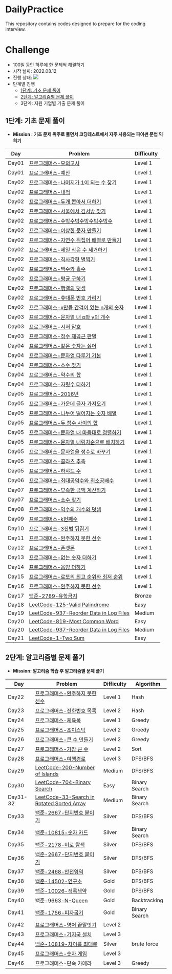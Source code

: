 # DailyPractice

This repository contains codes designed to prepare for the coding interview.

# Challenge

* 100일 동안 하루에 한 문제씩 해결하기
* 시작 날짜: 2022.08.12
* 진행 상태: ![](https://us-central1-progress-markdown.cloudfunctions.net/progress/46)
* 단계별 진행
  * [1단계: 기초 문제 풀이](#1단계-기초-문제-풀이)
  * [2단계: 알고리즘별 문제 풀이](#2단계-알고리즘별-문제-풀기)
  * 3단계: 지원 기업별 기출 문제 풀이

## 1단계: 기초 문제 풀이

* **Mission : 기초 문제 위주로 풀면서 코딩테스트에서 자주 사용되는 파이썬 문법 익히기**

| Day   | Problem                                                      | Difficulty |
| ----- | ------------------------------------------------------------ | ---------- |
| Day01 | [프로그래머스-모의고사](https://github.com/yxllout/DailyPractice/blob/main/programmers-lv1/%5BDAY01%5D%EB%AA%A8%EC%9D%98%EA%B3%A0%EC%82%AC.py) | Level 1    |
| Day01 | [프로그래머스-예산](https://github.com/yxllout/DailyPractice/blob/main/programmers-lv1/%5BDAY01%5D%EB%AA%A8%EC%9D%98%EA%B3%A0%EC%82%AC.py) | Level 1    |
| Day02 | [프로그래머스-나머지가 1이 되는 수 찾기](https://github.com/yxllout/DailyPractice/blob/main/programmers-lv1/%5BDAY02%5D%EB%82%98%EB%A8%B8%EC%A7%80%EA%B0%80%201%EC%9D%B4%20%EB%90%98%EB%8A%94%20%EC%88%98%20%EC%B0%BE%EA%B8%B0.py) | Level 1    |
| Day02 | [프로그래머스-내적](https://github.com/yxllout/DailyPractice/blob/main/programmers-lv1/%5BDAY02%5D%EB%82%B4%EC%A0%81.py) | Level 1    |
| Day02 | [프로그래머스-두개 뽑아서 더하기](https://github.com/yxllout/DailyPractice/blob/main/programmers-lv1/%5BDAY02%5D%EB%91%90%EA%B0%9C%20%EB%BD%91%EC%95%84%EC%84%9C%20%EB%8D%94%ED%95%98%EA%B8%B0.py) | Level 1    |
| Day02 | [프로그래머스-서울에서 김서방 찾기](https://github.com/yxllout/DailyPractice/blob/main/programmers-lv1/%5BDAY02%5D%EC%84%9C%EC%9A%B8%EC%97%90%EC%84%9C%20%EA%B9%80%EC%84%9C%EB%B0%A9%20%EC%B0%BE%EA%B8%B0.py) | Level 1    |
| Day02 | [프로그래머스-수박수박수박수박수박수](https://github.com/yxllout/DailyPractice/blob/main/programmers-lv1/%5BDAY02%5D%EC%88%98%EB%B0%95%EC%88%98%EB%B0%95%EC%88%98%EB%B0%95%EC%88%98%EB%B0%95%EC%88%98%EB%B0%95%EC%88%98.py) | Level 1    |
| Day02 | [프로그래머스-이상한 문자 만들기](https://github.com/yxllout/DailyPractice/blob/main/programmers-lv1/%5BDAY02%5D%EC%9D%B4%EC%83%81%ED%95%9C%20%EB%AC%B8%EC%9E%90%20%EB%A7%8C%EB%93%A4%EA%B8%B0.py) | Level 1    |
| Day02 | [프로그래머스-자연수 뒤집어 배열로 만들기](https://github.com/yxllout/DailyPractice/blob/main/programmers-lv1/%5BDAY02%5D%EC%9E%90%EC%97%B0%EC%88%98%EB%92%A4%EC%A7%91%EC%96%B4%EB%B0%B0%EC%97%B4%EB%A1%9C%EB%A7%8C%EB%93%A4%EA%B8%B0.py) | Level 1    |
| Day02 | [프로그래머스-제일 작은 수 제거하기](https://github.com/yxllout/DailyPractice/blob/main/programmers-lv1/%5BDAY02%5D%EC%A0%9C%EC%9D%BC%20%EC%9E%91%EC%9D%80%20%EC%88%98%20%EC%A0%9C%EA%B1%B0%ED%95%98%EA%B8%B0.py) | Level 1    |
| Day02 | [프로그래머스-직사각형 별찍기](https://github.com/yxllout/DailyPractice/blob/main/programmers-lv1/%5BDAY02%5D%EC%A7%81%EC%82%AC%EA%B0%81%ED%98%95%20%EB%B3%84%EC%B0%8D%EA%B8%B0.py) | Level 1    |
| Day02 | [프로그래머스-짝수와 홀수](https://github.com/yxllout/DailyPractice/blob/main/programmers-lv1/%5BDAY02%5D%EC%A7%9D%EC%88%98%EC%99%80%20%ED%99%80%EC%88%98.py) | Level 1    |
| Day02 | [프로그래머스-평균 구하기](https://github.com/yxllout/DailyPractice/blob/main/programmers-lv1/%5BDAY02%5D%ED%8F%89%EA%B7%A0%20%EA%B5%AC%ED%95%98%EA%B8%B0.py) | Level 1    |
| Day02 | [프로그래머스-행렬의 덧셈](https://github.com/yxllout/DailyPractice/blob/main/programmers-lv1/%5BDAY02%5D%ED%96%89%EB%A0%AC%EC%9D%98%20%EB%8D%A7%EC%85%88.py) | Level 1    |
| Day02 | [프로그래머스-휴대폰 번호 가리기](https://github.com/yxllout/DailyPractice/blob/main/programmers-lv1/%5BDAY02%5D%ED%9C%B4%EB%8C%80%ED%8F%B0%20%EB%B2%88%ED%98%B8%20%EA%B0%80%EB%A6%AC%EA%B8%B0.py) | Level 1    |
| Day02 | [프로그래머스-x만큼 간격이 있는 n개의 숫자](https://github.com/yxllout/DailyPractice/blob/main/programmers-lv1/%5BDAY03%5Dx%EB%A7%8C%ED%81%BC%20%EA%B0%84%EA%B2%A9%EC%9D%B4%20%EC%9E%88%EB%8A%94%20n%EA%B0%9C%EC%9D%98%20%EC%88%AB%EC%9E%90.py) | Level 1    |
| Day03 | [프로그래머스-문자열 내 p와 y의 개수](https://github.com/yxllout/DailyPractice/blob/main/programmers-lv1/%5BDAY03%5D%EB%AC%B8%EC%9E%90%EC%97%B4%20%EB%82%B4%20p%EC%99%80%20y%EC%9D%98%20%EA%B0%9C%EC%88%98.py) | Level 1    |
| Day03 | [프로그래머스-시저 암호](https://github.com/yxllout/DailyPractice/blob/main/programmers-lv1/%5BDAY03%5D%EC%8B%9C%EC%A0%80%20%EC%95%94%ED%98%B8.py) | Level 1    |
| Day03 | [프로그래머스-정수 제곱근 판별](https://github.com/yxllout/DailyPractice/blob/main/programmers-lv1/%5BDAY03%5D%EC%A0%95%EC%88%98%20%EC%A0%9C%EA%B3%B1%EA%B7%BC%20%ED%8C%90%EB%B3%84.py) | Level 1    |
| Day04 | [프로그래머스-같은 숫자는 싫어](https://github.com/yxllout/DailyPractice/blob/main/programmers-lv1/%5BDAY04%5D%EA%B0%99%EC%9D%80%20%EC%88%AB%EC%9E%90%EB%8A%94%20%EC%8B%AB%EC%96%B4.py) | Level 1    |
| Day04 | [프로그래머스-문자열 다루기 기본](https://github.com/yxllout/DailyPractice/blob/main/programmers-lv1/%5BDAY04%5D%EB%AC%B8%EC%9E%90%EC%97%B4%20%EB%8B%A4%EB%A3%A8%EA%B8%B0%20%EA%B8%B0%EB%B3%B8.py) | Level 1    |
| Day04 | [프로그래머스-소수 찾기](https://github.com/yxllout/DailyPractice/blob/main/programmers-lv1/%5BDAY04%5D%EC%86%8C%EC%88%98%20%EC%B0%BE%EA%B8%B0.py) | Level 1    |
| Day04 | [프로그래머스-약수의 합](https://github.com/yxllout/DailyPractice/blob/main/programmers-lv1/%5BDAY04%5D%EC%95%BD%EC%88%98%EC%9D%98%20%ED%95%A9.py) | Level 1    |
| Day04 | [프로그래머스-자릿수 더하기](https://github.com/yxllout/DailyPractice/blob/main/programmers-lv1/%5BDAY04%5D%EC%9E%90%EB%A6%BF%EC%88%98%20%EB%8D%94%ED%95%98%EA%B8%B0.py) | Level 1    |
| Day05 | [프로그래머스-2016년](https://github.com/yxllout/DailyPractice/blob/main/programmers-lv1/%5BDAY05%5D2016%EB%85%84.py) | Level 1    |
| Day05 | [프로그래머스-가운데 글자 가져오기](https://github.com/yxllout/DailyPractice/blob/main/programmers-lv1/%5BDAY05%5D%EA%B0%80%EC%9A%B4%EB%8D%B0%20%EA%B8%80%EC%9E%90%20%EA%B0%80%EC%A0%B8%EC%98%A4%EA%B8%B0.py) | Level 1    |
| Day05 | [프로그래머스-나누어 떨어지는 숫자 배열](https://github.com/yxllout/DailyPractice/blob/main/programmers-lv1/%5BDAY05%5D%EB%82%98%EB%88%84%EC%96%B4%20%EB%96%A8%EC%96%B4%EC%A7%80%EB%8A%94%20%EC%88%AB%EC%9E%90%20%EB%B0%B0%EC%97%B4.py) | Level 1    |
| Day05 | [프로그래머스-두 정수 사이의 합](https://github.com/yxllout/DailyPractice/blob/main/programmers-lv1/%5BDAY05%5D%EB%91%90%20%EC%A0%95%EC%88%98%20%EC%82%AC%EC%9D%B4%EC%9D%98%20%ED%95%A9.py) | Level 1    |
| Day05 | [프로그래머스-문자열 내 마음대로 정렬하기](https://github.com/yxllout/DailyPractice/blob/main/programmers-lv1/%5BDAY05%5D%EB%AC%B8%EC%9E%90%EC%97%B4%20%EB%82%B4%20%EB%A7%88%EC%9D%8C%EB%8C%80%EB%A1%9C%20%EC%A0%95%EB%A0%AC%ED%95%98%EA%B8%B0.py) | Level 1    |
| Day05 | [프로그래머스-문자열 내림차순으로 배치하기](https://github.com/yxllout/DailyPractice/blob/main/programmers-lv1/%5BDAY05%5D%EC%A0%95%EC%88%98%20%EB%82%B4%EB%A6%BC%EC%B0%A8%EC%88%9C%EC%9C%BC%EB%A1%9C%20%EB%B0%B0%EC%B9%98%ED%95%98%EA%B8%B0.py) | Level 1    |
| Day05 | [프로그래머스-문자열을 정수로 바꾸기](https://github.com/yxllout/DailyPractice/blob/main/programmers-lv1/%5BDAY05%5D%EB%AC%B8%EC%9E%90%EC%97%B4%EC%9D%84%20%EC%A0%95%EC%88%98%EB%A1%9C%20%EB%B0%94%EA%BE%B8%EA%B8%B0.py) | Level 1    |
| Day05 | [프로그래머스-콜라츠 추측](https://github.com/yxllout/DailyPractice/blob/main/programmers-lv1/%5BDAY05%5D%EC%BD%9C%EB%9D%BC%EC%B8%A0%20%EC%B6%94%EC%B8%A1.py) | Level 1    |
| Day05 | [프로그래머스-하샤드 수](https://github.com/yxllout/DailyPractice/blob/main/programmers-lv1/%5BDAY05%5D%ED%95%98%EC%83%A4%EB%93%9C%20%EC%88%98.py) | Level 1    |
| Day06 | [프로그래머스-최대공약수와 최소공배수](https://github.com/yxllout/DailyPractice/blob/main/programmers-lv1/%5BDAY06%5D%EC%B5%9C%EB%8C%80%EA%B3%B5%EC%95%BD%EC%88%98%EC%99%80%20%EC%B5%9C%EC%86%8C%EA%B3%B5%EB%B0%B0%EC%88%98.py) | Level 1    |
| Day07 | [프로그래머스-부족한 금액 계산하기](https://github.com/yxllout/DailyPractice/blob/main/programmers-lv1/%5BDAY07%5D%EB%B6%80%EC%A1%B1%ED%95%9C%20%EA%B8%88%EC%95%A1%20%EA%B3%84%EC%82%B0%ED%95%98%EA%B8%B0.py) | Level 1    |
| Day07 | [프로그래머스-소수 찾기](https://github.com/yxllout/DailyPractice/blob/main/programmers-lv1/%5BDAY07%5D%EC%86%8C%EC%88%98%20%EC%B0%BE%EA%B8%B0.py) | Level 1    |
| Day08 | [프로그래머스-약수의 개수와 덧셈](https://github.com/yxllout/DailyPractice/blob/main/programmers-lv1/%5BDAY08%5D%EC%95%BD%EC%88%98%EC%9D%98%20%EA%B0%9C%EC%88%98%EC%99%80%20%EB%8D%A7%EC%85%88.py) | Level 1    |
| Day09 | [프로그래머스-k번째수](https://github.com/yxllout/DailyPractice/blob/main/programmers-lv1/%5BDAY09%5Dk%EB%B2%88%EC%A7%B8%EC%88%98.py) | Level 1    |
| Day10 | [프로그래머스-3진법 뒤집기](https://github.com/yxllout/DailyPractice/blob/main/programmers-lv1/%5BDAY10%5D3%EC%A7%84%EB%B2%95%20%EB%92%A4%EC%A7%91%EA%B8%B0.py) | Level 1    |
| Day11 | [프로그래머스-완주하지 못한 선수](https://github.com/yxllout/DailyPractice/blob/main/programmers-lv1/%5BDAY11%5D%EC%99%84%EC%A3%BC%ED%95%98%EC%A7%80%20%EB%AA%BB%ED%95%9C%20%EC%84%A0%EC%88%98.py) | Level 1    |
| Day12 | [프로그래머스-폰켓몬](https://github.com/yxllout/DailyPractice/blob/main/programmers-lv1/%5BDAY12%5D%ED%8F%B0%EC%BC%93%EB%AA%AC.py) | Level 1    |
| Day13 | [프로그래머스-없는 숫자 더하기](https://github.com/yxllout/DailyPractice/blob/main/programmers-lv1/%5BDAY13%5D%EC%97%86%EB%8A%94%20%EC%88%AB%EC%9E%90%20%EB%8D%94%ED%95%98%EA%B8%B0.py) | Level 1    |
| Day14 | [프로그래머스-음양 더하기](https://github.com/yxllout/DailyPractice/blob/main/programmers-lv1/%5BDAY14%5D%EC%9D%8C%EC%96%91%20%EB%8D%94%ED%95%98%EA%B8%B0.py) | Level 1    |
| Day15 | [프로그래머스-로또의 최고 순위와 최저 순위](https://github.com/yxllout/DailyPractice/blob/main/programmers-lv1/%5BDAY15%5D%EB%A1%9C%EB%98%90%EC%9D%98%20%EC%B5%9C%EA%B3%A0%20%EC%88%9C%EC%9C%84%EC%99%80%20%EC%B5%9C%EC%A0%80%20%EC%88%9C%EC%9C%84.py) | Level 1    |
| Day16 | [프로그래머스-완주하지 못한 선수](https://github.com/yxllout/DailyPractice/blob/main/programmers-lv1/%5BDAY16%5D%EC%99%84%EC%A3%BC%ED%95%98%EC%A7%80%20%EB%AA%BB%ED%95%9C%20%EC%84%A0%EC%88%98.py) | Level 1    |
| Day17 | [백준-2789-유학금지](https://github.com/yxllout/DailyPractice/blob/main/Baekjoon/%5BDAY17%5D2789.py) | Bronze     |
| Day18 | [LeetCode-125-Valid Palindrome](https://github.com/yxllout/DailyPractice/blob/main/LeetCode/%5BDAY18%5D125-Valid-Palindrome.py) | Easy       |
| Day19 | [LeetCode-937-Reorder Data in Log Files](https://github.com/yxllout/DailyPractice/blob/main/LeetCode/%5BDAY19%5D937-Reorder-Data-in-Log-Files.py) | Medium     |
| Day20 | [LeetCode-819-Most Common Word](https://github.com/yxllout/DailyPractice/blob/main/LeetCode/%5BDAY20%5D819-Most-Common-Word.py) | Easy       |
| Day20 | [LeetCode-937-Reorder Data in Log Files](https://github.com/yxllout/DailyPractice/blob/main/LeetCode/%5BDAY20%5D937-Reorder-Data-in-Log-Files.py) | Medium     |
| Day21 | [LeetCode-1-Two Sum](https://github.com/yxllout/DailyPractice/blob/main/LeetCode/%5BDAY21%5D1-Two-Sum.py) | Easy       |

## 2단계: 알고리즘별 문제 풀기

* **Mission: 알고리즘 학습 후 알고리즘별 문제 풀기**

| Day      | Problem                                                      | Difficulty | Algorithm     |
| -------- | ------------------------------------------------------------ | ---------- | ------------- |
| Day22    | [프로그래머스-완주하지 못한 선수](https://github.com/yxllout/DailyPractice/blob/main/programmers-lv1/%5BDAY22%5D%EC%99%84%EC%A3%BC%ED%95%98%EC%A7%80%20%EB%AA%BB%ED%95%9C%20%EC%84%A0%EC%88%98.py) | Level 1    | Hash          |
| Day23    | [프로그래머스-전화번호 목록](https://github.com/yxllout/DailyPractice/blob/main/programmers-lv1/%5BDAY23%5D%EC%A0%84%ED%99%94%EB%B2%88%ED%98%B8%20%EB%AA%A9%EB%A1%9D.py) | Level 2    | Hash          |
| Day24    | [프로그래머스-체육복](https://github.com/yxllout/DailyPractice/blob/main/programmers-lv1/%5BDAY24%5D%EC%B2%B4%EC%9C%A1%EB%B3%B5.py) | Level 1    | Greedy        |
| Day25    | [프로그래머스-조이스틱](https://github.com/yxllout/DailyPractice/blob/main/programmers-lv1/%5BDAY25%5D%EC%A1%B0%EC%9D%B4%EC%8A%A4%ED%8B%B1.py) | Level 2    | Greedy        |
| Day26    | [프로그래머스-큰 수 만들기](https://github.com/yxllout/DailyPractice/blob/main/programmers-lv1/%5BDAY26%5D%ED%81%B0%20%EC%88%98%20%EB%A7%8C%EB%93%A4%EA%B8%B0.py) | Level 2    | Greedy        |
| Day27    | [프로그래머스-가장 큰 수](https://github.com/yxllout/DailyPractice/blob/main/programmers-lv1/%5BDAY27%5D%EA%B0%80%EC%9E%A5%20%ED%81%B0%20%EC%88%98.py) | Level 2    | Sort          |
| Day28    | [프로그래머스-여행경로](https://github.com/yxllout/DailyPractice/blob/main/programmers-lv1/%5BDAY28%5D%EC%97%AC%ED%96%89%EA%B2%BD%EB%A1%9C.py) | Level 3    | DFS/BFS       |
| Day29    | [LeetCode-200-Number of Islands](https://github.com/yxllout/DailyPractice/blob/main/LeetCode/%5BDAY29%5D200-Number-of-Islands.py) | Medium     | DFS/BFS       |
| Day30    | [LeetCode-704-Binary Search](https://github.com/yxllout/DailyPractice/blob/main/LeetCode/%5BDAY30%5D704-Binary-Search.py) | Easy       | Binary Search |
| Day31-32 | [LeetCode-33-Search in Rotated Sorted Array](https://github.com/yxllout/DailyPractice/blob/main/LeetCode/%5BDAY31-32%5D33-Search-in-Rotated-Sorted-Array.py) | Medium     | Binary Search |
| Day33    | [백준-2667-단지번호 붙이기](https://github.com/yxllout/DailyPractice/blob/main/Baekjoon/%5BDAY33%5D2667-%EB%8B%A8%EC%A7%80%EB%B2%88%ED%98%B8%EB%B6%99%EC%9D%B4%EA%B8%B0.py) | Silver     | DFS/BFS       |
| Day34    | [백준-10815-숫자 카드](https://github.com/yxllout/DailyPractice/blob/main/Baekjoon/%5BDAY34%5D10815-%EC%88%AB%EC%9E%90%EC%B9%B4%EB%93%9C.py) | Silver     | Binary Search |
| Day35    | [백준-2178-미로 탐색](https://github.com/yxllout/DailyPractice/blob/main/Baekjoon/%5BDAY35%5D2178-%EB%AF%B8%EB%A1%9C%20%ED%83%90%EC%83%89.py) | Silver     | DFS/BFS       |
| Day36    | [백준-2667-단지번호 붙이기](https://github.com/yxllout/DailyPractice/blob/main/Baekjoon/%5BDAY36%5D2667-%EB%8B%A8%EC%A7%80%EB%B2%88%ED%98%B8%EB%B6%99%EC%9D%B4%EA%B8%B0.py) | Silver     | DFS/BFS       |
| Day37    | [백준-2468-안전영역](https://github.com/yxllout/DailyPractice/blob/main/Baekjoon/2468-%EC%95%88%EC%A0%84%EC%98%81%EC%97%AD.py) | Silver     | DFS/BFS       |
| Day38    | [백준-14502-연구소](https://github.com/yxllout/DailyPractice/blob/main/Baekjoon/14502-%EC%97%B0%EA%B5%AC%EC%86%8C.py) | Gold       | DFS/BFS       |
| Day39    | [백준-10026-적록색약](https://github.com/yxllout/DailyPractice/blob/main/Baekjoon/10026-%EC%A0%81%EB%A1%9D%EC%83%89%EC%95%BD.py) | Gold       | DFS/BFS       |
| Day40    | [백준-9663-N-Queen](https://github.com/yxllout/DailyPractice/blob/main/Baekjoon/9663-N-Queen.py) | Gold       | Backtracking  |
| Day41    | [백준-1756-피자굽기](https://github.com/yxllout/DailyPractice/blob/main/Baekjoon/1756-%ED%94%BC%EC%9E%90%EA%B5%BD%EA%B8%B0.py) | Gold       | Binary Search |
| Day42    | [프로그래머스-영어 끝말잇기](https://github.com/hamcoding9/DailyPractice/blob/main/%EA%B8%B0%EC%B6%9C/Programmers%20Summer%20Winter%20Coding/%EC%98%81%EC%96%B4%20%EB%81%9D%EB%A7%90%EC%9E%87%EA%B8%B0.py) | Level 2    |               |
| Day43    | [프로그래머스-기지국 설치](https://github.com/hamcoding9/DailyPractice/blob/main/%EA%B8%B0%EC%B6%9C/Programmers%20Summer%20Winter%20Coding/%EA%B8%B0%EC%A7%80%EA%B5%AD%20%EC%84%A4%EC%B9%98.py) | Level 3    |               |
| Day44    | [백준-10819-차이를 최대로](https://github.com/hamcoding9/DailyPractice/blob/main/Baekjoon/10819-%EC%B0%A8%EC%9D%B4%EB%A5%BC%20%EC%B5%9C%EB%8C%80%EB%A1%9C.py) | Silver     | brute force   |
| Day45    | [프로그래머스-숫자 게임](https://github.com/hamcoding9/DailyPractice/blob/main/Programmers/%EC%88%AB%EC%9E%90%20%EA%B2%8C%EC%9E%84.py) | Level 3    |               |
| Day46    | 프로그래머스-단속 카메라                                     | Level 3    | Greedy        |
